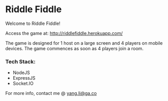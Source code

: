 # Riddle Fiddle

Welcome to Riddle Fiddle!

Access the game at:
http://riddlefiddle.herokuapp.com/

The game is designed for 1 host on a large screen and 4 players on mobile devices. The game commences as soon as 4 players join a room.

### Tech Stack:

- NodeJS
- ExpressJS
- Socket.IO

For more info, contact me @ yang.li@ga.co
